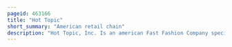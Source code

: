 ```yaml
---
pageid: 463166
title: "Hot Topic"
short_summary: "American retail chain"
description: "Hot Topic, Inc. Is an american Fast Fashion Company specializing in Counterculture Fashion Accessories and licensed Music. The Stores are aimed at an Audience interested in Rock Music and Video Games and most of their Audience ranges from Teens to young Adults. About 40 Percent of hot Topic's Revenue comes from Sales of licensed Band T-Shirts. Hot Topic often negotiates exclusive licensing Arrangements with musical Artists Film Studios and graphic Artists. The Majority of the Stores are located in regional Shopping Centres."
---
```


